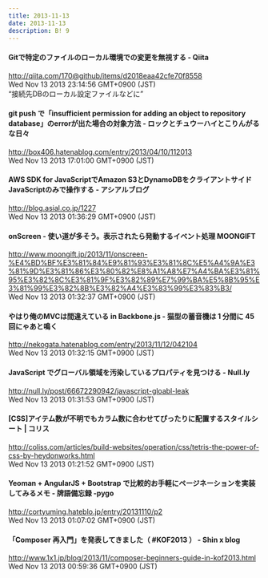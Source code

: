 ```yaml
---
title: 2013-11-13
date: 2013-11-13
description: B! 9
---
```


#### Gitで特定のファイルのローカル環境での変更を無視する - Qiita
http://qiita.com/170@github/items/d2018eaa42cfe70f8558<br>
Wed Nov 13 2013 23:14:56 GMT+0900 (JST)<br>
“接続先DBのローカル設定ファイルなどに”


#### git push で「insufficient permission for adding an object to repository database」のerrorが出た場合の対象方法 - ロックとチュウーハイとこりんがるな日々
http://box406.hatenablog.com/entry/2013/04/10/112013<br>
Wed Nov 13 2013 17:01:00 GMT+0900 (JST)<br>


#### AWS SDK for JavaScriptでAmazon S3とDynamoDBをクライアントサイドJavaScriptのみで操作する - アシアルブログ
http://blog.asial.co.jp/1227<br>
Wed Nov 13 2013 01:36:29 GMT+0900 (JST)<br>


#### onScreen - 使い道が多そう。表示されたら発動するイベント処理 MOONGIFT
http://www.moongift.jp/2013/11/onscreen-%E4%BD%BF%E3%81%84%E9%81%93%E3%81%8C%E5%A4%9A%E3%81%9D%E3%81%86%E3%80%82%E8%A1%A8%E7%A4%BA%E3%81%95%E3%82%8C%E3%81%9F%E3%82%89%E7%99%BA%E5%8B%95%E3%81%99%E3%82%8B%E3%82%A4%E3%83%99%E3%83%B3/<br>
Wed Nov 13 2013 01:32:37 GMT+0900 (JST)<br>


#### やはり俺のMVCは間違えている in Backbone.js - 猫型の蓄音機は 1 分間に 45 回にゃあと鳴く
http://nekogata.hatenablog.com/entry/2013/11/12/042104<br>
Wed Nov 13 2013 01:32:15 GMT+0900 (JST)<br>


#### JavaScript でグローバル領域を汚染しているプロパティを見つける - Null.ly
http://null.ly/post/66672290942/javascript-gloabl-leak<br>
Wed Nov 13 2013 01:31:53 GMT+0900 (JST)<br>


####   [CSS]アイテム数が不明でもカラム数に合わせてぴったりに配置するスタイルシート | コリス
http://coliss.com/articles/build-websites/operation/css/tetris-the-power-of-css-by-heydonworks.html<br>
Wed Nov 13 2013 01:21:52 GMT+0900 (JST)<br>


####  Yeoman + AngularJS + Bootstrap で比較的お手軽にページネーションを実装してみるメモ - 牌語備忘録 -pygo
http://cortyuming.hateblo.jp/entry/20131110/p2<br>
Wed Nov 13 2013 01:07:02 GMT+0900 (JST)<br>


#### 「Composer 再入門」を発表してきました（ #KOF2013 ） - Shin x blog
http://www.1x1.jp/blog/2013/11/composer-beginners-guide-in-kof2013.html<br>
Wed Nov 13 2013 00:59:36 GMT+0900 (JST)<br>


